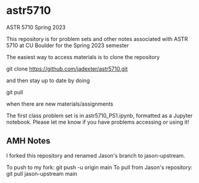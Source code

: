# astr5710
ASTR 5710 Spring 2023

This repository is for problem sets and other notes associated with ASTR 5710 at CU Boulder for the Spring 2023 semester

The easiest way to access materials is to clone the repository

git clone https://github.com/jadexter/astr5710.git

and then stay up to date by doing

git pull

when there are new materials/assignments

The first class problem set is in astr5710_PS1.ipynb, formatted as a Jupyter notebook. Please let me know if you have problems accessing or using it!

## AMH Notes
I forked this repository and renamed Jason's branch to jason-upstream. 

To push to my fork: git push -u origin main
To pull from Jason's repository: git pull jason-upstream main
